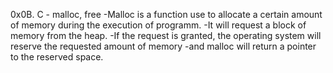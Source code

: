 0x0B. C - malloc, free
-Malloc is a function use to allocate a certain amount of memory during the execution of programm.
-It will request a block of memory from the heap. 
-If the request is granted, the operating system will reserve the requested amount of memory 
-and malloc will return a pointer to the reserved space.

